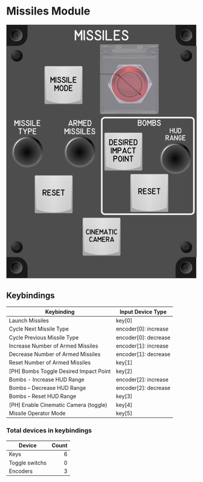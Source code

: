 # Missiles Module

![Missiles Module](images/MissilesModule_90mmWidth.png)

## Keybindings

| Keybinding                             | Input Device Type              |
| ---------------------------------------| -------------------------------|
| Launch Missiles                        | key[0]                         |
| Cycle Next Missile Type                | encoder[0]: increase           |
| Cycle Previous Missile Type            | encoder[0]: decrease           |
| Increase Number of Armed Missiles      | encoder[1]: increase           |
| Decrease Number of Armed Missiles      | encoder[1]: decrease           |
| Reset Number of Armed Missiles         | key[1]                         |
| [PH] Bombs Toggle Desired Impact Point | key[2]                         |
| Bombs - Increase HUD Range             | encoder[2]: increase           |
| Bombs – Decrease HUD Range             | encoder[2]: decrease           |
| Bombs – Reset HUD Range                | key[3]                         |
| [PH] Enable Cinematic Camera (toggle)  | key[4]                         |
| Missile Operator Mode                  | key[5]                         |

### Total devices in keybindings

| Device               |  Count |
| -------------------- | -----: |
| Keys                 |      6 |
| Toggle switchs       |      0 |
| Encoders             |      3 |
